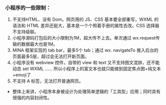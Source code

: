 ### 小程序的一些限制：

1. 不支持HTML、没有 Dom。网页用的 JS、CSS 基本要全部重写，WXML 的语法和 HTML 差异还挺大，基本是一个个照着手册的属性去改。CSS 选择器不支持级联。
2. 小程序源码打包后的大小限制为1M，超大传不上去。单次通过 wx.request传输的数据最大也是1M。
3. MINA 框架实现的 tab bar，最多5个 tab；通过 wx. navigateTo 推入后台的页面最多5层，超过会无法打开新页面。
4. 小程序没有 webview 控件，自带的 view 和 text 又不支持图文混排，还不能动态 set WXML …… 所以小程序上的富文本也就只能做到固定焦点图+纯文本+emoji了
5. 不支持 A 标签，无法打开普通网页。

- 整体上来讲，小程序本身被设计为处理简单逻辑的「工具型」应用；同时具有很强的内容封闭性。